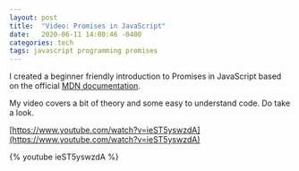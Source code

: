 ```yaml
---
layout: post
title:  "Video: Promises in JavaScript"
date:   2020-06-11 14:00:46 -0400
categories: tech
tags: javascript programming promises
---
```


I created a beginner friendly introduction to Promises in JavaScript based on the official [MDN documentation](https://developer.mozilla.org/en-US/docs/Web/JavaScript/Reference/Global_Objects/Promise).

My video covers a bit of theory and some easy to understand code. Do take a look.


[https://www.youtube.com/watch?v=ieST5yswzdA](https://www.youtube.com/watch?v=ieST5yswzdA)

{% youtube ieST5yswzdA %}
